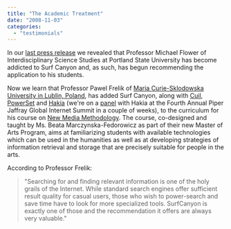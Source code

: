```yaml
---
title: "The Academic Treatment"
date: "2008-11-03"
categories: 
  - "testimonials"
---
```


In our [last press release](http://blog.surfcanyon.com/2008/10/21/significant-milestones-reached/) we revealed that Professor Michael Flower of Interdisciplinary Science Studies at Portland State University has become addicted to Surf Canyon and, as such, has begun recommending the application to his students.

Now we learn that Professor Pawel Frelik of [Maria Curie-Sklodowska University in Lublin, Poland](http://anglistyka.kampus.umcs.lublin.pl), has added Surf Canyon, along with [Cuil](http://www.cuil.com), [PowerSet](http://www.powerset.com) and [Hakia](http://www.hakia.com) (we're on a [panel](http://blog.surfcanyon.com/2008/10/06/two-conference-selections/) with Hakia at the Fourth Annual Piper Jaffray Global Internet Summit in a couple of weeks), to the curriculum for his course on [New Media Methodology](http://anglistyka.kampus.umcs.lublin.pl/moodle/course/view.php?id=38). The course, co-designed and taught by Ms. Beata Marczynska-Fedorowicz as part of their new Master of Arts Program, aims at familiarizing students with available technologies which can be used in the humanities as well as at developing strategies of information retrieval and storage that are precisely suitable for people in the arts.

According to Professor Frelik:

> "Searching for and finding relevant information is one of the holy grails of the Internet. While standard search engines offer sufficient result quality for casual users, those who wish to power-search and save time have to look for more specialized tools. SurfCanyon is exactly one of those and the recommendation it offers are always very valuable."
